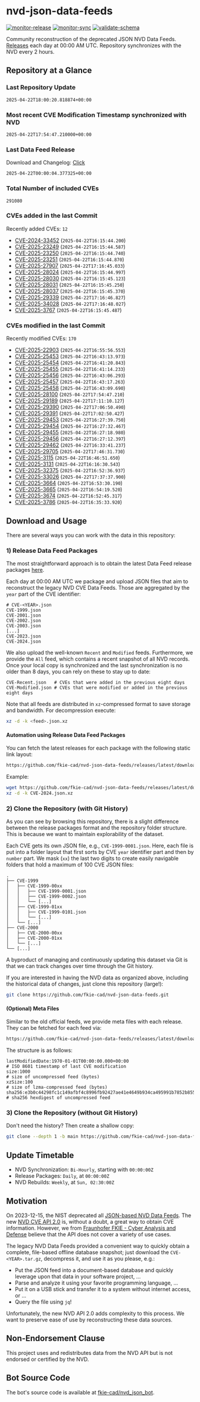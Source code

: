 # nvd-json-data-feeds

[![monitor-release](https://github.com/fkie-cad/nvd-json-data-feeds/actions/workflows/monitor_release.yml/badge.svg)](https://github.com/fkie-cad/nvd-json-data-feeds/actions/workflows/monitor_release.yml)
[![monitor-sync](https://github.com/fkie-cad/nvd-json-data-feeds/actions/workflows/monitor_sync.yml/badge.svg)](https://github.com/fkie-cad/nvd-json-data-feeds/actions/workflows/monitor_sync.yml)
[![validate-schema](https://github.com/fkie-cad/nvd-json-data-feeds/actions/workflows/validate_schema.yml/badge.svg)](https://github.com/fkie-cad/nvd-json-data-feeds/actions/workflows/validate_schema.yml)

Community reconstruction of the deprecated JSON NVD Data Feeds.
[Releases](https://github.com/fkie-cad/nvd-json-data-feeds/releases/latest) each day at 00:00 AM UTC.
Repository synchronizes with the NVD every 2 hours.

## Repository at a Glance

### Last Repository Update

```plain
2025-04-22T18:00:20.818874+00:00
```

### Most recent CVE Modification Timestamp synchronized with NVD

```plain
2025-04-22T17:54:47.210000+00:00
```

### Last Data Feed Release

Download and Changelog: [Click](https://github.com/fkie-cad/nvd-json-data-feeds/releases/latest)

```plain
2025-04-22T00:00:04.377325+00:00
```

### Total Number of included CVEs

```plain
291080
```

### CVEs added in the last Commit

Recently added CVEs: `12`

- [CVE-2024-33452](CVE-2024/CVE-2024-334xx/CVE-2024-33452.json) (`2025-04-22T16:15:44.200`)
- [CVE-2025-23249](CVE-2025/CVE-2025-232xx/CVE-2025-23249.json) (`2025-04-22T16:15:44.587`)
- [CVE-2025-23250](CVE-2025/CVE-2025-232xx/CVE-2025-23250.json) (`2025-04-22T16:15:44.740`)
- [CVE-2025-23251](CVE-2025/CVE-2025-232xx/CVE-2025-23251.json) (`2025-04-22T16:15:44.870`)
- [CVE-2025-27907](CVE-2025/CVE-2025-279xx/CVE-2025-27907.json) (`2025-04-22T17:16:45.033`)
- [CVE-2025-28024](CVE-2025/CVE-2025-280xx/CVE-2025-28024.json) (`2025-04-22T16:15:44.997`)
- [CVE-2025-28030](CVE-2025/CVE-2025-280xx/CVE-2025-28030.json) (`2025-04-22T16:15:45.123`)
- [CVE-2025-28031](CVE-2025/CVE-2025-280xx/CVE-2025-28031.json) (`2025-04-22T16:15:45.250`)
- [CVE-2025-28037](CVE-2025/CVE-2025-280xx/CVE-2025-28037.json) (`2025-04-22T16:15:45.370`)
- [CVE-2025-29339](CVE-2025/CVE-2025-293xx/CVE-2025-29339.json) (`2025-04-22T17:16:46.827`)
- [CVE-2025-34028](CVE-2025/CVE-2025-340xx/CVE-2025-34028.json) (`2025-04-22T17:16:48.027`)
- [CVE-2025-3767](CVE-2025/CVE-2025-37xx/CVE-2025-3767.json) (`2025-04-22T16:15:45.487`)


### CVEs modified in the last Commit

Recently modified CVEs: `170`

- [CVE-2025-22903](CVE-2025/CVE-2025-229xx/CVE-2025-22903.json) (`2025-04-22T16:55:56.553`)
- [CVE-2025-25453](CVE-2025/CVE-2025-254xx/CVE-2025-25453.json) (`2025-04-22T16:43:13.973`)
- [CVE-2025-25454](CVE-2025/CVE-2025-254xx/CVE-2025-25454.json) (`2025-04-22T16:41:20.843`)
- [CVE-2025-25455](CVE-2025/CVE-2025-254xx/CVE-2025-25455.json) (`2025-04-22T16:41:14.233`)
- [CVE-2025-25456](CVE-2025/CVE-2025-254xx/CVE-2025-25456.json) (`2025-04-22T16:43:06.293`)
- [CVE-2025-25457](CVE-2025/CVE-2025-254xx/CVE-2025-25457.json) (`2025-04-22T16:43:17.263`)
- [CVE-2025-25458](CVE-2025/CVE-2025-254xx/CVE-2025-25458.json) (`2025-04-22T16:43:09.690`)
- [CVE-2025-28100](CVE-2025/CVE-2025-281xx/CVE-2025-28100.json) (`2025-04-22T17:54:47.210`)
- [CVE-2025-29189](CVE-2025/CVE-2025-291xx/CVE-2025-29189.json) (`2025-04-22T17:11:10.127`)
- [CVE-2025-29390](CVE-2025/CVE-2025-293xx/CVE-2025-29390.json) (`2025-04-22T17:06:50.490`)
- [CVE-2025-29391](CVE-2025/CVE-2025-293xx/CVE-2025-29391.json) (`2025-04-22T17:02:50.427`)
- [CVE-2025-29453](CVE-2025/CVE-2025-294xx/CVE-2025-29453.json) (`2025-04-22T16:27:39.750`)
- [CVE-2025-29454](CVE-2025/CVE-2025-294xx/CVE-2025-29454.json) (`2025-04-22T16:27:32.467`)
- [CVE-2025-29455](CVE-2025/CVE-2025-294xx/CVE-2025-29455.json) (`2025-04-22T16:27:18.980`)
- [CVE-2025-29456](CVE-2025/CVE-2025-294xx/CVE-2025-29456.json) (`2025-04-22T16:27:12.397`)
- [CVE-2025-29462](CVE-2025/CVE-2025-294xx/CVE-2025-29462.json) (`2025-04-22T16:33:41.237`)
- [CVE-2025-29705](CVE-2025/CVE-2025-297xx/CVE-2025-29705.json) (`2025-04-22T17:46:31.730`)
- [CVE-2025-3115](CVE-2025/CVE-2025-31xx/CVE-2025-3115.json) (`2025-04-22T16:46:51.650`)
- [CVE-2025-3131](CVE-2025/CVE-2025-31xx/CVE-2025-3131.json) (`2025-04-22T16:16:30.543`)
- [CVE-2025-32375](CVE-2025/CVE-2025-323xx/CVE-2025-32375.json) (`2025-04-22T16:52:36.937`)
- [CVE-2025-33026](CVE-2025/CVE-2025-330xx/CVE-2025-33026.json) (`2025-04-22T17:37:37.900`)
- [CVE-2025-3664](CVE-2025/CVE-2025-36xx/CVE-2025-3664.json) (`2025-04-22T16:53:30.190`)
- [CVE-2025-3665](CVE-2025/CVE-2025-36xx/CVE-2025-3665.json) (`2025-04-22T16:54:19.520`)
- [CVE-2025-3674](CVE-2025/CVE-2025-36xx/CVE-2025-3674.json) (`2025-04-22T16:52:45.317`)
- [CVE-2025-3786](CVE-2025/CVE-2025-37xx/CVE-2025-3786.json) (`2025-04-22T16:35:33.920`)


## Download and Usage

There are several ways you can work with the data in this repository:

### 1) Release Data Feed Packages

The most straightforward approach is to obtain the latest Data Feed release packages [here](https://github.com/fkie-cad/nvd-json-data-feeds/releases/latest).

Each day at 00:00 AM UTC we package and upload JSON files that aim to reconstruct the legacy NVD CVE Data Feeds.
Those are aggregated by the `year` part of the CVE identifier:

```
# CVE-<YEAR>.json
CVE-1999.json
CVE-2001.json
CVE-2002.json
CVE-2003.json
[...]
CVE-2023.json
CVE-2024.json
```

We also upload the well-known `Recent` and `Modified` feeds.
Furthermore, we provide the `All` feed, which contains a recent snapshot of all NVD records.
Once your local copy is synchronized and the last synchronization is no older than 8 days, you can rely on these to stay up to date:

```plain
CVE-Recent.json   # CVEs that were added in the previous eight days
CVE-Modified.json # CVEs that were modified or added in the previous eight days
```

Note that all feeds are distributed in `xz`-compressed format to save storage and bandwidth.
For decompression execute:

```sh
xz -d -k <feed>.json.xz
```

#### Automation using Release Data Feed Packages

You can fetch the latest releases for each package with the following static link layout:

```sh
https://github.com/fkie-cad/nvd-json-data-feeds/releases/latest/download/CVE-<YEAR>.json.xz
```

Example:

```sh
wget https://github.com/fkie-cad/nvd-json-data-feeds/releases/latest/download/CVE-2024.json.xz
xz -d -k CVE-2024.json.xz
```

### 2) Clone the Repository (with Git History)

As you can see by browsing this repository, there is a slight difference between the release packages format and the repository folder structure.
This is because we want to maintain explorability of the dataset.

Each CVE gets its own JSON file, e.g., `CVE-1999-0001.json`.
Here, each file is put into a folder layout that first sorts by CVE `year` identifier part and then by `number` part.
We mask (`xx`) the last two digits to create easily navigable folders that hold a maximum of 100 CVE JSON files:

```plain
.
├── CVE-1999
│   ├── CVE-1999-00xx
│   │   ├── CVE-1999-0001.json
│   │   ├── CVE-1999-0002.json
│   │   └── [...]
│   ├── CVE-1999-01xx
│   │   ├── CVE-1999-0101.json
│   │   └── [...]
│   └── [...]
├── CVE-2000
│   ├── CVE-2000-00xx
│   ├── CVE-2000-01xx
│   └── [...]
└── [...]
```

A byproduct of managing and continuously updating this dataset via Git is that we can track changes over time through the Git history.

If you are interested in having the NVD data as organized above, including the historical data of changes, just clone this repository (large!):

```sh
git clone https://github.com/fkie-cad/nvd-json-data-feeds.git
```

#### (Optional) Meta Files

Similar to the old official feeds, we provide meta files with each release. They can be fetched for each feed via:

```sh
https://github.com/fkie-cad/nvd-json-data-feeds/releases/latest/download/CVE-<YEAR>.meta
```

The structure is as follows:

```plain
lastModifiedDate:1970-01-01T00:00:00.000+00:00                          # ISO 8601 timestamp of last CVE modification
size:1000                                                               # size of uncompressed feed (bytes)
xzSize:100                                                              # size of lzma-compressed feed (bytes)
sha256:e3b0c44298fc1c149afbf4c8996fb92427ae41e4649b934ca495991b7852b855 # sha256 hexdigest of uncompressed feed
```

### 3) Clone the Repository (without Git History)

Don't need the history? Then create a shallow copy:

```sh
git clone --depth 1 -b main https://github.com/fkie-cad/nvd-json-data-feeds.git
```


## Update Timetable

* NVD Synchronization: `Bi-Hourly`, starting with `00:00:00Z`
* Release Packages: `Daily`, at `00:00:00Z`
* NVD Rebuilds: `Weekly`, at `Sun, 02:30:00Z`


## Motivation

On 2023-12-15, the NIST deprecated all [JSON-based NVD Data Feeds](https://nvd.nist.gov/vuln/data-feeds#divRetirementBanner-1).
The new [NVD CVE API 2.0](https://nvd.nist.gov/developers/vulnerabilities) is, without a doubt, a great way to obtain CVE information.
However, we from [Fraunhofer FKIE - Cyber Analysis and Defense](https://www.fkie.fraunhofer.de/en/departments/cad.html) believe that the API does not cover a variety of use cases.

The legacy NVD Data Feeds provided a convenient way to quickly obtain a complete, file-based offline database snapshot; just download the `CVE-<YEAR>.tar.gz`, decompress it, and use it as you please, e.g.:

- Put the JSON feed into a document-based database and quickly leverage upon that data in your software project, ...
- Parse and analyze it using your favorite programming language, ...
- Put it on a USB stick and transfer it to a system without internet access, or ...
- Query the file using `jq`!

Unfortunately, the new NVD API 2.0 adds complexity to this process.
We want to preserve ease of use by reconstructing these data sources.

## Non-Endorsement Clause

This project uses and redistributes data from the NVD API but is not endorsed or certified by the NVD.

## Bot Source Code

The bot's source code is available at [fkie-cad/nvd\_json\_bot](https://github.com/fkie-cad/nvd_json_bot).